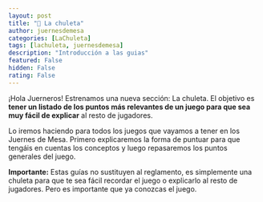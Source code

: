 ```yaml
---
layout: post
title: "🥩 La chuleta"
author: juernesdemesa
categories: [LaChuleta]
tags: [lachuleta, juernesdemesa]
description: "Introducción a las guias"
featured: False
hidden: False
rating: False
---
```


¡Hola Juerneros! Estrenamos una nueva sección: La chuleta. El objetivo es **tener un listado de los puntos más relevantes de un juego para que sea muy fácil de explicar** al resto de jugadores.

Lo iremos haciendo para todos los juegos que vayamos a tener en los Juernes de Mesa. Primero explicaremos la forma de puntuar para que tengáis en cuentas los conceptos y luego repasaremos los puntos generales del juego.

**Importante:** Estas guías no sustituyen al reglamento, es simplemente una chuleta para que te sea fácil recordar el juego o explicarlo al resto de jugadores. Pero es importante que ya conozcas el juego.
